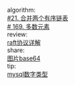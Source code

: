 

algorithm:   
[#21. 合并两个有序链表](/algorithm/arts_week37_20200824/20200826/Solution.php)  
[# 169. 多数元素](/algorithm/arts_week37_20200824/20200827/Solution.php)  
review:     
[raft协议详解](/review/arts_week37_20200824/readme.md)  
share:   
[图片base64](/share/arts_week37_20200824/图片base64.md)   
tip:  
[mysql数字类型](/tip/arts_week37_20200824/mysql数字类型.md)  
